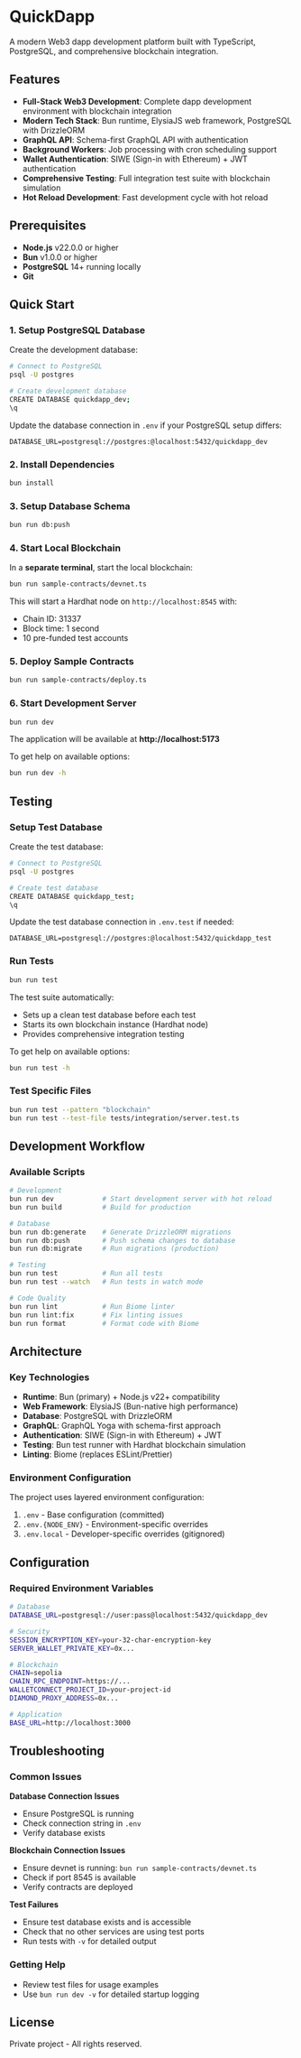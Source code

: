 # QuickDapp

A modern Web3 dapp development platform built with TypeScript, PostgreSQL, and comprehensive blockchain integration.

## Features

- **Full-Stack Web3 Development**: Complete dapp development environment with blockchain integration
- **Modern Tech Stack**: Bun runtime, ElysiaJS web framework, PostgreSQL with DrizzleORM
- **GraphQL API**: Schema-first GraphQL API with authentication
- **Background Workers**: Job processing with cron scheduling support
- **Wallet Authentication**: SIWE (Sign-in with Ethereum) + JWT authentication
- **Comprehensive Testing**: Full integration test suite with blockchain simulation
- **Hot Reload Development**: Fast development cycle with hot reload

## Prerequisites

- **Node.js** v22.0.0 or higher
- **Bun** v1.0.0 or higher
- **PostgreSQL** 14+ running locally
- **Git**

## Quick Start

### 1. Setup PostgreSQL Database

Create the development database:

```bash
# Connect to PostgreSQL
psql -U postgres

# Create development database
CREATE DATABASE quickdapp_dev;
\q
```

Update the database connection in `.env` if your PostgreSQL setup differs:

```env
DATABASE_URL=postgresql://postgres:@localhost:5432/quickdapp_dev
```

### 2. Install Dependencies

```bash
bun install
```

### 3. Setup Database Schema

```bash
bun run db:push
```

### 4. Start Local Blockchain

In a **separate terminal**, start the local blockchain:

```bash
bun run sample-contracts/devnet.ts
```

This will start a Hardhat node on `http://localhost:8545` with:
- Chain ID: 31337
- Block time: 1 second
- 10 pre-funded test accounts

### 5. Deploy Sample Contracts

```bash
bun run sample-contracts/deploy.ts
```

### 6. Start Development Server

```bash
bun run dev
```

The application will be available at **http://localhost:5173**

To get help on available options:

```bash
bun run dev -h
```

## Testing

### Setup Test Database

Create the test database:

```bash
# Connect to PostgreSQL
psql -U postgres

# Create test database
CREATE DATABASE quickdapp_test;
\q
```

Update the test database connection in `.env.test` if needed:

```env
DATABASE_URL=postgresql://postgres:@localhost:5432/quickdapp_test
```

### Run Tests

```bash
bun run test
```

The test suite automatically:
- Sets up a clean test database before each test
- Starts its own blockchain instance (Hardhat node)
- Provides comprehensive integration testing

To get help on available options:

```bash
bun run test -h
```


### Test Specific Files

```bash
bun run test --pattern "blockchain"
bun run test --test-file tests/integration/server.test.ts
```

## Development Workflow

### Available Scripts

```bash
# Development
bun run dev            # Start development server with hot reload
bun run build          # Build for production

# Database
bun run db:generate    # Generate DrizzleORM migrations
bun run db:push        # Push schema changes to database
bun run db:migrate     # Run migrations (production)

# Testing
bun run test           # Run all tests
bun run test --watch   # Run tests in watch mode

# Code Quality
bun run lint           # Run Biome linter
bun run lint:fix       # Fix linting issues
bun run format         # Format code with Biome
```


## Architecture

### Key Technologies

- **Runtime**: Bun (primary) + Node.js v22+ compatibility
- **Web Framework**: ElysiaJS (Bun-native high performance)
- **Database**: PostgreSQL with DrizzleORM
- **GraphQL**: GraphQL Yoga with schema-first approach
- **Authentication**: SIWE (Sign-in with Ethereum) + JWT
- **Testing**: Bun test runner with Hardhat blockchain simulation
- **Linting**: Biome (replaces ESLint/Prettier)

### Environment Configuration

The project uses layered environment configuration:

1. `.env` - Base configuration (committed)
2. `.env.{NODE_ENV}` - Environment-specific overrides
3. `.env.local` - Developer-specific overrides (gitignored)

## Configuration

### Required Environment Variables

```bash
# Database
DATABASE_URL=postgresql://user:pass@localhost:5432/quickdapp_dev

# Security
SESSION_ENCRYPTION_KEY=your-32-char-encryption-key
SERVER_WALLET_PRIVATE_KEY=0x...

# Blockchain
CHAIN=sepolia
CHAIN_RPC_ENDPOINT=https://...
WALLETCONNECT_PROJECT_ID=your-project-id
DIAMOND_PROXY_ADDRESS=0x...

# Application
BASE_URL=http://localhost:3000
```

## Troubleshooting

### Common Issues

**Database Connection Issues**
- Ensure PostgreSQL is running
- Check connection string in `.env`
- Verify database exists

**Blockchain Connection Issues**
- Ensure devnet is running: `bun run sample-contracts/devnet.ts`
- Check if port 8545 is available
- Verify contracts are deployed

**Test Failures**
- Ensure test database exists and is accessible
- Check that no other services are using test ports
- Run tests with `-v` for detailed output

### Getting Help

- Review test files for usage examples
- Use `bun run dev -v` for detailed startup logging

## License

Private project - All rights reserved.
